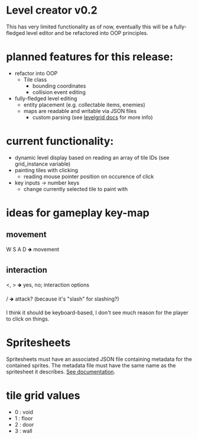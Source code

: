 # Level creator v0.2

This has very limited functionality as of now, eventually this will be a fully-fledged level editor and be refactored into OOP principles.

# planned features for this release:

- refactor into OOP
	- Tile class
		- bounding coordinates
		- collision event editing
- fully-fledged level editing
	- entity placement (e.g. collectable items, enemies)
	- maps are readable and writable via JSON files
		- custom parsing (see [levelgrid docs](levelgrid_docs.md) for more info)

# current functionality: 

- dynamic level display based on reading an array of tile IDs (see grid_instance variable)
- painting tiles with clicking
	- reading mouse pointer position on occurence of click
- key inputs -> number keys
	- change currently selected tile to paint with

# ideas for gameplay key-map

## movement

W S A D 🡺 movement

## interaction

<, > 🡺 yes, no; interaction options

/ 🡺 attack? (because it's "slash" for slashing?)

I think it should be keyboard-based, I don't see much reason for the player to click on things.

# Spritesheets

Spritesheets must have an associated JSON file containing metadata for the contained sprites. The metadata file must have the same name as the spritesheet it describes. [See documentation](spritesheet_metadata_docs.md).

# tile grid values

- 0 : void
- 1 : floor
- 2 : door
- 3 : wall

